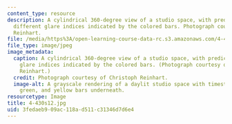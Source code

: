```yaml
---
content_type: resource
description: A cylindrical 360-degree view of a studio space, with predictions of
  different glare indices indicated by the colored bars. Photograph courtesy of Christoph
  Reinhart.
file: /media/https%3A/open-learning-course-data-rc.s3.amazonaws.com/4-430-daylighting-spring-2012/3fedaeb909ac118ad511c31346d7d6e4_4-430s12.jpg
file_type: image/jpeg
image_metadata:
  caption: A cylindrical 360-degree view of a studio space, with predictions of different
    glare indices indicated by the colored bars. (Photograph courtesy of Christoph
    Reinhart.)
  credit: Photograph courtesy of Christoph Reinhart.
  image-alt: A grayscale rendering of a daylit studio space with timestamp and red,
    green, and yellow bars underneath.
resourcetype: Image
title: 4-430s12.jpg
uid: 3fedaeb9-09ac-118a-d511-c31346d7d6e4
---
```

